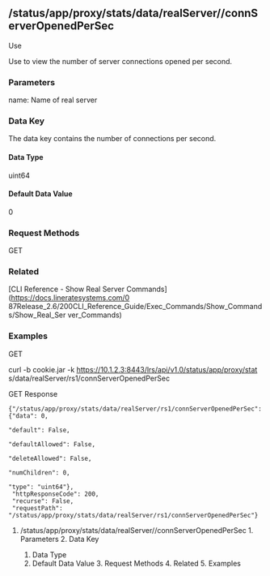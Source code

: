 ## /status/app/proxy/stats/data/realServer/<name>/connServerOpenedPerSec

Use

Use to view the number of server connections opened per second.

### Parameters

name: Name of real server

### Data Key

The data key contains the number of connections per second.

#### Data Type

uint64

#### Default Data Value

0

### Request Methods

GET

### Related

[CLI Reference - Show Real Server Commands](https://docs.lineratesystems.com/0
87Release_2.6/200CLI_Reference_Guide/Exec_Commands/Show_Commands/Show_Real_Ser
ver_Commands)

### Examples

GET

curl -b cookie.jar -k https://10.1.2.3:8443/lrs/api/v1.0/status/app/proxy/stat
s/data/realServer/rs1/connServerOpenedPerSec

GET Response

    
    {"/status/app/proxy/stats/data/realServer/rs1/connServerOpenedPerSec": {"data": 0,
                                                                                  "default": False,
                                                                                  "defaultAllowed": False,
                                                                                  "deleteAllowed": False,
                                                                                  "numChildren": 0,
                                                                                  "type": "uint64"},
     "httpResponseCode": 200,
     "recurse": False,
     "requestPath": "/status/app/proxy/stats/data/realServer/rs1/connServerOpenedPerSec"}
    

  1. /status/app/proxy/stats/data/realServer/<name>/connServerOpenedPerSec
    1. Parameters
    2. Data Key
      1. Data Type
      2. Default Data Value
    3. Request Methods
    4. Related
    5. Examples

